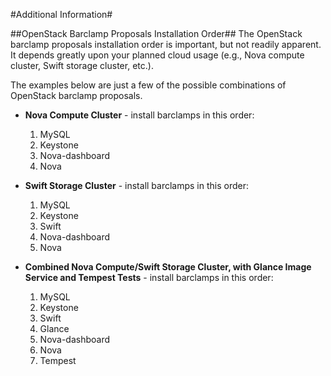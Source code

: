#Additional Information#

##OpenStack Barclamp Proposals Installation Order##
The OpenStack barclamp proposals installation order is important, but not readily apparent. It depends greatly upon your planned cloud usage (e.g., Nova compute  cluster, Swift storage cluster, etc.).

The examples below are just a few of the possible combinations of OpenStack barclamp proposals.

- **Nova Compute Cluster** - install barclamps in this order:

	1. MySQL
	2. Keystone
	3. Nova-dashboard
	4. Nova

- **Swift Storage Cluster** - install barclamps in this order:

	1. MySQL
	2. Keystone
	3. Swift
	4. Nova-dashboard
	5. Nova
- **Combined Nova Compute/Swift Storage Cluster, with Glance Image Service and Tempest Tests** - install barclamps in this order:
	1. MySQL
	2. Keystone
	3. Swift
	4. Glance
	5. Nova-dashboard
	6. Nova
	7. Tempest